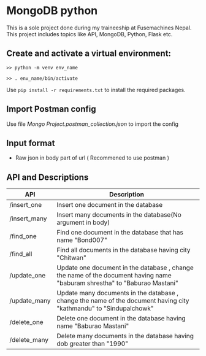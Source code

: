 # MongoDB python

This is a sole project done during my traineeship at Fusemachines Nepal. This project includes topics like API, MongoDB, Python, Flask etc.

## Create and activate a virtual environment:

`>> python -m venv env_name`

`>> . env_name/bin/activate`

Use `pip install -r requirements.txt` to install the required packages.

## Import Postman config
 Use file *Mongo Project.postman_collection.json* to import the config

## Input format
+ Raw json in body part of url ( Recommened  to use postman )
  
## API and Descriptions
| **API**      | **Description**                                                                                                           |
| ------------ | ------------------------------------------------------------------------------------------------------------------------- |
| /insert_one  | Insert one document in the database                                                                                       |
| /insert_many | Insert many documents in the database(No argument in body)                                                                |
| /find_one    | Find one document in the database that has name "Bond007"                                                                 |
| /find_all    | Find all documents in the database having city "Chitwan"                                                                  |
| /update_one  | Update one document in the database , change the name of the document having name "baburam shrestha" to "Baburao Mastani" |
| /update_many | Update many documents in the database , change the name of the document having city "kathmandu" to "Sindupalchowk"        |
| /delete_one  | Delete one document in the database having name "Baburao Mastani"                                                         |
| /delete_many | Delete many documents in the database having dob greater than "1990"                                                      |







